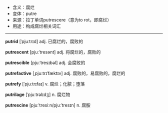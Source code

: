 - <span class="definition">含义：腐烂</span>
- <span class="definition">变体：putre</span>
- <span class="definition">来源：拉丁单词putrescere（意为to rot，即腐烂）</span>
- <span class="definition">用途：构成腐烂相关词汇</span>

---

<span class="vocabulary">**putrid**</span> [ˈpjuːtrɪd] adj. 已腐烂的，腐败的

<span class="vocabulary">**putrescent**</span> [pjuːˈtresənt] adj. 将腐烂的，腐败的

<span class="vocabulary">**putrescible**</span> [pjuːˈtresɪbəl] adj. 会腐败的

<span class="vocabulary">**putrefactive**</span> [ˌpju:trɪˈfæktɪv] adj. 腐败的，易腐败的，腐烂的

<span class="vocabulary">**putrefy**</span> [ˈpjuːtrɪfaɪ] v. 腐烂；化脓；堕落

<span class="vocabulary">**putrilage**</span> [ˈpjuːtrəlɪdʒ] n. 腐烂物

<span class="vocabulary">**putrescine**</span> [pjuːˈtresiːn/pjuːˈtresɪn] n. 腐胺

